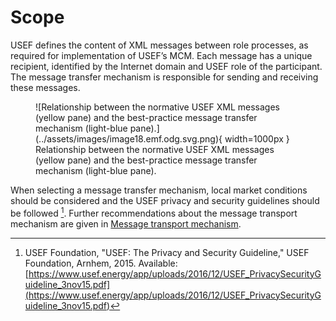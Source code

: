 <!--
SPDX-FileCopyrightText: 2020-2023 Contributors to the Shapeshifter project

SPDX-License-Identifier: Apache-2.0
-->

# Scope

USEF defines the content of XML messages between role processes, as required for implementation of USEF’s MCM.
Each message has a unique recipient, identified by the Internet domain and USEF role of the participant.
The message transfer mechanism is responsible for sending and receiving these messages.

<figure markdown>
  ![Relationship between the normative USEF XML messages (yellow pane) and the best-practice message transfer mechanism (light-blue pane).](../assets/images/image18.emf.odg.svg.png){ width=1000px }
  <figcaption>Relationship between the normative USEF XML messages (yellow pane) and the best-practice message transfer mechanism (light-blue pane).</figcaption>
</figure>

When selecting a message transfer mechanism, local market conditions should be considered and the USEF privacy and security guidelines should be followed [^B5].
Further recommendations about the message transport mechanism are given in [Message transport mechanism](../appendix/message-transport-mechanism.md).

[^B5]: USEF Foundation, "USEF: The Privacy and Security Guideline," USEF Foundation, Arnhem, 2015. Available: [https://www.usef.energy/app/uploads/2016/12/USEF_PrivacySecurityGuideline_3nov15.pdf](https://www.usef.energy/app/uploads/2016/12/USEF_PrivacySecurityGuideline_3nov15.pdf)
